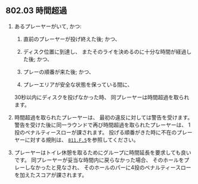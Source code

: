 ## 802.03 時間超過

1. あるプレーヤーがいて, かつ:

    1. 直前のプレーヤーが投げ終えた後; かつ、

    1. ディスク位置に到達し、
    またそのライを決めるのに十分な時間が経過した後; かつ、

    1. プレーの順番が来た後; かつ、

    1. プレーエリアが安全な状態を保っている間に、

    30秒以内にディスクを投げなかった時、
    同プレーヤーは時間超過を取られます。

1. 時間超過を取られたプレーヤーは、
最初の違反に対しては警告を受けます。
警告を受けた後に同一ラウンドで再び時間超過を取られたプレーヤーは、
1投のペナルティースローが課されます。
投げる順番がきた時に不在のプレーヤーに対する規則は、
[`811.F.5`](811)を参照してください。

1. プレーヤーはトイレ休憩を取るためにグループに時間延長を要求しても良いです。
同プレーヤーが妥当な時間内に戻らなかった場合、
そのホールをプレーしなかったと見なされ、
そのホールのパーに4投のペナルティースローを加えたスコアが課されます。
